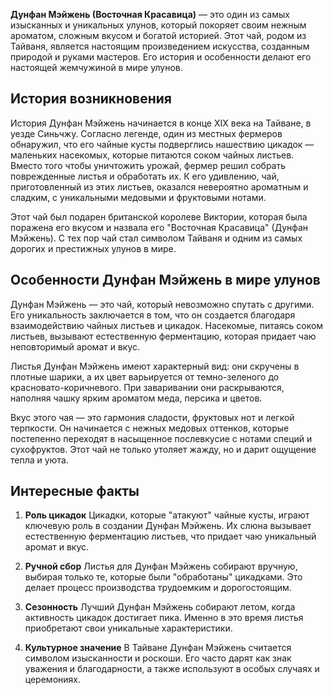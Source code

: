 **Дунфан Мэйжень (Восточная Красавица)** — это один из самых изысканных и уникальных улунов, который покоряет своим нежным ароматом, сложным вкусом и богатой историей. Этот чай, родом из Тайваня, является настоящим произведением искусства, созданным природой и руками мастеров. Его история и особенности делают его настоящей жемчужиной в мире улунов.

## История возникновения

История Дунфан Мэйжень начинается в конце XIX века на Тайване, в уезде Синьчжу. Согласно легенде, один из местных фермеров обнаружил, что его чайные кусты подверглись нашествию цикадок — маленьких насекомых, которые питаются соком чайных листьев. Вместо того чтобы уничтожить урожай, фермер решил собрать поврежденные листья и обработать их. К его удивлению, чай, приготовленный из этих листьев, оказался невероятно ароматным и сладким, с уникальными медовыми и фруктовыми нотами.

Этот чай был подарен британской королеве Виктории, которая была поражена его вкусом и назвала его "Восточная Красавица" (Дунфан Мэйжень). С тех пор чай стал символом Тайваня и одним из самых дорогих и престижных улунов в мире.

## Особенности Дунфан Мэйжень в мире улунов

Дунфан Мэйжень — это чай, который невозможно спутать с другими. Его уникальность заключается в том, что он создается благодаря взаимодействию чайных листьев и цикадок. Насекомые, питаясь соком листьев, вызывают естественную ферментацию, которая придает чаю неповторимый аромат и вкус.

Листья Дунфан Мэйжень имеют характерный вид: они скручены в плотные шарики, а их цвет варьируется от темно-зеленого до красновато-коричневого. При заваривании они раскрываются, наполняя чашку ярким ароматом меда, персика и цветов.

Вкус этого чая — это гармония сладости, фруктовых нот и легкой терпкости. Он начинается с нежных медовых оттенков, которые постепенно переходят в насыщенное послевкусие с нотами специй и сухофруктов. Этот чай не только утоляет жажду, но и дарит ощущение тепла и уюта.

## Интересные факты

1. **Роль цикадок**
   Цикадки, которые "атакуют" чайные кусты, играют ключевую роль в создании Дунфан Мэйжень. Их слюна вызывает естественную ферментацию листьев, что придает чаю уникальный аромат и вкус.

2. **Ручной сбор**
   Листья для Дунфан Мэйжень собирают вручную, выбирая только те, которые были "обработаны" цикадками. Это делает процесс производства трудоемким и дорогостоящим.

3. **Сезонность**
   Лучший Дунфан Мэйжень собирают летом, когда активность цикадок достигает пика. Именно в это время листья приобретают свои уникальные характеристики.

4. **Культурное значение**
   В Тайване Дунфан Мэйжень считается символом изысканности и роскоши. Его часто дарят как знак уважения и благодарности, а также используют в особых случаях и церемониях.
